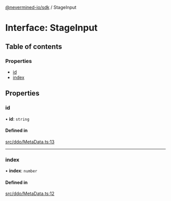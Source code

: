 [@nevermined-io/sdk](../code-reference.md) / StageInput

# Interface: StageInput

## Table of contents

### Properties

- [id](StageInput.md#id)
- [index](StageInput.md#index)

## Properties

### id

• **id**: `string`

#### Defined in

[src/ddo/MetaData.ts:13](https://github.com/nevermined-io/sdk-js/blob/55f88d2/src/ddo/MetaData.ts#L13)

---

### index

• **index**: `number`

#### Defined in

[src/ddo/MetaData.ts:12](https://github.com/nevermined-io/sdk-js/blob/55f88d2/src/ddo/MetaData.ts#L12)
